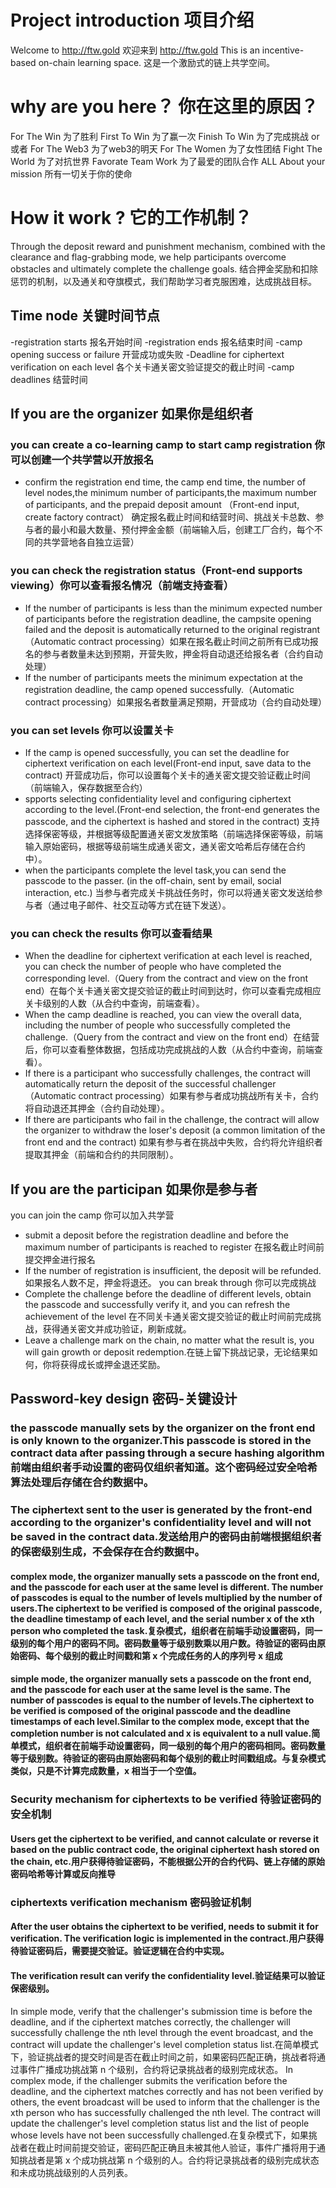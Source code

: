 # Project introduction 项目介绍
Welcome to  http://ftw.gold
欢迎来到 http://ftw.gold
This is an incentive-based on-chain learning space. 
这是一个激励式的链上共学空间。

# why are you here？ 你在这里的原因？
For The Win 为了胜利
First To Win 为了赢一次
Finish To Win 为了完成挑战
or 或者
For The Web3 为了web3的明天
For The Women 为了女性团结
Fight The World  为了对抗世界
Favorate Team Work 为了最爱的团队合作
ALL About your mission 所有一切关于你的使命


# How it work ? 它的工作机制？
Through the deposit reward and punishment mechanism, 
combined with the clearance and flag-grabbing mode, 
we help participants overcome obstacles and ultimately complete the challenge goals.
结合押金奖励和扣除惩罚的机制，以及通关和夺旗模式，我们帮助学习者克服困难，达成挑战目标。

## Time node 关键时间节点
-registration starts 报名开始时间
-registration ends 报名结束时间
-camp opening success or failure 开营成功或失败
-Deadline for ciphertext verification on each level 各个关卡通关密文验证提交的截止时间
-camp deadlines 结营时间

## If you are the organizer  如果你是组织者

### you can create a co-learning camp to start camp registration 你可以创建一个共学营以开放报名
- confirm the registration end time, the camp end time, the number of level nodes,the minimum number of participants,the maximum number of participants, and the prepaid deposit amount （Front-end input, create factory contract）
确定报名截止时间和结营时间、挑战关卡总数、参与者的最小和最大数量、预付押金金额（前端输入后，创建工厂合约，每个不同的共学营地各自独立运营）

### you can check the registration status（Front-end supports viewing）你可以查看报名情况（前端支持查看）
- If the number of participants is less than the minimum expected number of participants before the registration deadline, the campsite opening failed and the deposit is automatically returned to the original registrant（Automatic contract processing）如果在报名截止时间之前所有已成功报名的参与者数量未达到预期，开营失败，押金将自动退还给报名者（合约自动处理）
- If the number of participants meets the minimum expectation at the registration deadline,  the camp opened successfully.（Automatic contract processing）如果报名者数量满足预期，开营成功（合约自动处理）

### you can set levels 你可以设置关卡
- If the camp is opened successfully, you can set the deadline for ciphertext verification on each level(Front-end input, save data to the contract) 开营成功后，你可以设置每个关卡的通关密文提交验证截止时间（前端输入，保存数据至合约）
- spports selecting confidentiality level and configuring ciphertext according to the level.(Front-end selection, the front-end generates the passcode, and the ciphertext is hashed and stored in the contract) 支持选择保密等级，并根据等级配置通关密文发放策略（前端选择保密等级，前端输入原始密码，根据等级前端生成通关密文，通关密文哈希后存储在合约中）。
- when the participants complete the level task,you can send the passcode to the passer. (in the off-chain, sent by email, social interaction, etc.) 当参与者完成关卡挑战任务时，你可以将通关密文发送给参与者（通过电子邮件、社交互动等方式在链下发送）。

### you can check the results 你可以查看结果
- When the deadline for ciphertext verification at each level is reached, you can check the number of people who have completed the corresponding level.（Query from the contract and view on the front end）在每个关卡通关密文提交验证的截止时间到达时，你可以查看完成相应关卡级别的人数（从合约中查询，前端查看）。
- When the camp deadline is reached, you can view the overall data, including the number of people who successfully completed the challenge.（Query from the contract and view on the front end）在结营后，你可以查看整体数据，包括成功完成挑战的人数（从合约中查询，前端查看）。
- If there is a participant who successfully challenges, the contract will automatically return the deposit of the successful challenger （Automatic contract processing）如果有参与者成功挑战所有关卡，合约将自动退还其押金（合约自动处理）。
- If there are participants who fail in the challenge, the contract will allow the organizer to withdraw the loser's deposit (a common limitation of the front end and the contract) 如果有参与者在挑战中失败，合约将允许组织者提取其押金（前端和合约的共同限制）。

## If you are the participan 如果你是参与者
you can join the camp 你可以加入共学营
- submit a deposit before the registration deadline and before the maximum number of participants is reached to register 在报名截止时间前提交押金进行报名
- If the number of registration is insufficient, the deposit will be refunded.如果报名人数不足，押金将退还。
you can break through 你可以完成挑战
- Complete the challenge before the deadline of different levels, obtain the passcode and successfully verify it, and you can refresh the achievement of the level 在不同关卡通关密文提交验证的截止时间前完成挑战，获得通关密文并成功验证，刷新成就。
- Leave a challenge mark on the chain, no matter what the result is, you will gain growth or deposit redemption.在链上留下挑战记录，无论结果如何，你将获得成长或押金退还奖励。


## Password-key design 密码-关键设计
### the passcode manually sets by the organizer on the front end is only known to the organizer.This passcode is stored in the contract data after passing through a secure hashing algorithm 前端由组织者手动设置的密码仅组织者知道。这个密码经过安全哈希算法处理后存储在合约数据中。

### The ciphertext sent to the user is generated by the front-end according to the organizer's confidentiality level and will not be saved in the contract data.发送给用户的密码由前端根据组织者的保密级别生成，不会保存在合约数据中。
#### complex mode, the organizer manually sets a passcode on the front end, and the passcode for each user at the same level is different. The number of passcodes is equal to the number of levels multiplied by the number of users.The ciphertext to be verified is composed of the original passcode, the deadline timestamp of each level, and the serial number x of the xth person who completed the task.复杂模式，组织者在前端手动设置密码，同一级别的每个用户的密码不同。密码数量等于级别数乘以用户数。待验证的密码由原始密码、每个级别的截止时间戳和第 x 个完成任务的人的序列号 x 组成
#### simple mode, the organizer manually sets a passcode on the front end,  and the passcode for each user at the same level is the same. The number of passcodes is equal to the number of levels.The ciphertext to be verified is composed of the original passcode and the deadline timestamps of each level.Similar to the complex mode, except that the completion number is not calculated and x is equivalent to a null value.简单模式，组织者在前端手动设置密码，同一级别的每个用户的密码相同。密码数量等于级别数。待验证的密码由原始密码和每个级别的截止时间戳组成。与复杂模式类似，只是不计算完成数量，x 相当于一个空值。

### Security mechanism for ciphertexts to be verified 待验证密码的安全机制
#### Users get the ciphertext to be verified, and cannot calculate or reverse it based on the public contract code, the original ciphertext hash stored on the chain, etc.用户获得待验证密码，不能根据公开的合约代码、链上存储的原始密码哈希等计算或反向推导

### ciphertexts verification mechanism 密码验证机制
#### After the user obtains the ciphertext to be verified, needs to submit it for verification. The verification logic is implemented in the contract.用户获得待验证密码后，需要提交验证。验证逻辑在合约中实现。
#### The verification result can verify the confidentiality level.验证结果可以验证保密级别。
In simple mode, verify that the challenger's submission time is before the deadline, and if the ciphertext matches correctly, the challenger will successfully challenge the nth level through the event broadcast, and the contract will update the challenger's level completion status list.在简单模式下，验证挑战者的提交时间是否在截止时间之前，如果密码匹配正确，挑战者将通过事件广播成功挑战第 n 个级别，合约将记录挑战者的级别完成状态。
In complex mode, if the challenger submits the verification before the deadline, and the ciphertext matches correctly and has not been verified by others, the event broadcast will be used to inform that the challenger is the xth person who has successfully challenged the nth level. The contract will update the challenger's level completion status list and the list of people whose levels have not been successfully challenged.在复杂模式下，如果挑战者在截止时间前提交验证，密码匹配正确且未被其他人验证，事件广播将用于通知挑战者是第 x 个成功挑战第 n 个级别的人。合约将记录挑战者的级别完成状态和未成功挑战级别的人员列表。



